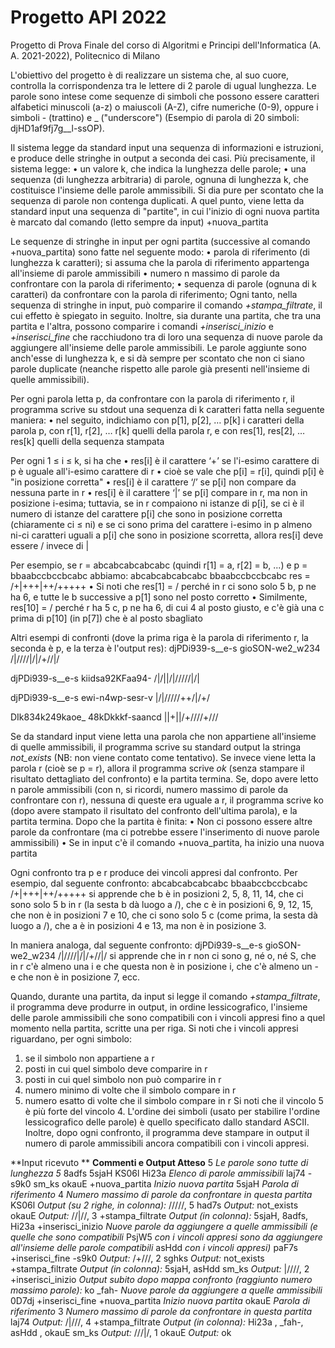 # Progetto API 2022
Progetto di Prova Finale del corso di Algoritmi e Principi dell'Informatica (A. A. 2021-2022), Politecnico di Milano

L'obiettivo del progetto è di realizzare un sistema che, al suo cuore, controlla la corrispondenza tra le lettere di 2 parole di ugual lunghezza.
Le parole sono intese come sequenze di simboli che possono essere caratteri alfabetici minuscoli (a-z) o maiuscoli (A-Z), cifre numeriche (0-9), oppure i simboli - (trattino) e _ ("underscore")
(Esempio di parola di 20 simboli: djHD1af9fj7g__l-ssOP).

Il sistema legge da standard input una sequenza di informazioni e istruzioni, e produce delle stringhe in output a seconda dei casi.
Più precisamente, il sistema legge:
• un valore k, che indica la lunghezza delle parole;
• una sequenza (di lunghezza arbitraria) di parole, ognuna di lunghezza k, che costituisce l'insieme delle parole ammissibili.
Si dia pure per scontato che la sequenza di parole non contenga duplicati.
A quel punto, viene letta da standard input una sequenza di "partite", in cui l'inizio di ogni nuova partita è marcato dal comando (letto sempre da input) +nuova_partita

Le sequenze di stringhe in input per ogni partita (successive al comando +nuova_partita) sono fatte nel seguente modo:
• parola di riferimento (di lunghezza k caratteri);
        si assuma che la parola di riferimento appartenga all'insieme di parole ammissibili
• numero n massimo di parole da confrontare con la parola di riferimento;
• sequenza di parole (ognuna di k caratteri) da confrontare con la parola di riferimento;
Ogni tanto, nella sequenza di stringhe in input, può comparire il comando _+stampa_filtrate_, il cui effetto è spiegato in seguito.
Inoltre, sia durante una partita, che tra una partita e l'altra, possono comparire i comandi _+inserisci_inizio_ e _+inserisci_fine_ che racchiudono tra di loro una sequenza di nuove parole da aggiungere all'insieme delle parole ammissibili.
Le parole aggiunte sono anch'esse di lunghezza k, e si dà sempre per scontato che non ci siano parole duplicate (neanche rispetto alle parole già presenti nell'insieme di quelle ammissibili).

Per ogni parola letta p, da confrontare con la parola di riferimento r, il programma scrive su stdout una sequenza di k caratteri fatta nella seguente maniera:
• nel seguito, indichiamo con p[1], p[2], … p[k] i caratteri della parola p, con r[1], r[2], … r[k] quelli della parola r, e con res[1], res[2], … res[k] quelli della sequenza stampata

Per ogni 1 ≤ i ≤ k, si ha che
• res[i] è il carattere ‘+’ se l'i-esimo carattere di p è uguale all'i-esimo carattere di r
• cioè se vale che p[i] = r[i], quindi p[i] è "in posizione corretta"
• res[i] è il carattere ‘/’ se p[i] non compare da nessuna parte in r
• res[i] è il carattere ‘|’ se p[i] compare in r, ma non in posizione i-esima; tuttavia, se in r compaiono ni istanze di p[i], se ci è il numero di istanze del carattere p[i] che sono in posizione corretta (chiaramente ci ≤ ni) e se ci sono prima del carattere i-esimo in p almeno ni-ci caratteri uguali a p[i] che sono in posizione scorretta, allora res[i] deve essere / invece di |

Per esempio, se r = abcabcabcabcabc (quindi r[1] = a, r[2] = b, ...) e p = bbaabccbccbcabc abbiamo:
abcabcabcabcabc
bbaabccbccbcabc
res = /+|+++|++/+++++
• Si noti che res[1] = / perché in r ci sono solo 5 b, p ne ha 6, e tutte le b successive a p[1] sono nel posto corretto
• Similmente, res[10] = / perché r ha 5 c, p ne ha 6, di cui 4 al posto giusto, e c'è già una c prima di p[10] (in p[7]) che è al posto sbagliato

Altri esempi di confronti (dove la prima riga è la parola di riferimento r, la seconda è p, e la terza è l'output res):
djPDi939-s__e-s
gioSON-we2_w234
/|////|/|/+//|/

djPDi939-s__e-s
kiidsa92KFaa94-
/|/||/|/////|/|

djPDi939-s__e-s
ewi-n4wp-sesr-v
|/|/////++/|/+/

DIk834k249kaoe_
48kDkkkf-saancd
||+||/+////+///

Se da standard input viene letta una parola che non appartiene all'insieme di quelle ammissibili, il programma scrive su standard output la stringa _not_exists_ (NB: non viene contato come tentativo). Se invece viene letta la parola r (cioè se p = r), allora il programma scrive _ok_ (senza stampare il risultato dettagliato del confronto) e la partita termina.
Se, dopo avere letto n parole ammissibili (con n, si ricordi, numero massimo di parole da confrontare con r), nessuna di queste era uguale a r, il programma scrive ko (dopo avere stampato il risultato del confronto dell'ultima parola), e la partita termina.
Dopo che la partita è finita:
• Non ci possono essere altre parole da confrontare (ma ci potrebbe essere l'inserimento di nuove parole ammissibili)
• Se in input c'è il comando +nuova_partita, ha inizio una nuova partita

Ogni confronto tra p e r produce dei vincoli appresi dal confronto. Per esempio, dal seguente confronto:
abcabcabcabcabc
bbaabccbccbcabc
/+|+++|++/+++++
si apprende che b è in posizioni 2, 5, 8, 11, 14, che ci sono solo 5 b in r (la sesta b dà luogo a /), che c è in posizioni 6, 9, 12, 15, che non è in posizioni 7 e 10, che ci sono solo 5 c (come prima, la sesta dà luogo a /), che a è in posizioni 4 e 13, ma non è in posizione 3.

In maniera analoga, dal seguente confronto:
djPDi939-s__e-s
gioSON-we2_w234
/|////|/|/+//|/
si apprende che in r non ci sono g, né o, né S, che in r c'è almeno una i e che questa non è in posizione i, che c'è almeno un - e che non è in posizione 7, ecc.

Quando, durante una partita, da input si legge il comando _+stampa_filtrate_, il programma deve produrre in output, in ordine lessicografico, l'insieme delle parole ammissibili che sono compatibili con i vincoli appresi fino a quel momento nella partita, scritte una per riga.
Si noti che i vincoli appresi riguardano, per ogni simbolo:
1. se il simbolo non appartiene a r
2. posti in cui quel simbolo deve comparire in r
3. posti in cui quel simbolo non può comparire in r
4. numero minimo di volte che il simbolo compare in r
5. numero esatto di volte che il simbolo compare in r
Si noti che il vincolo 5 è più forte del vincolo 4.
L'ordine dei simboli (usato per stabilire l'ordine lessicografico delle parole) è quello specificato dallo standard ASCII.
Inoltre, dopo ogni confronto, il programma deve stampare in output il numero di parole ammissibili ancora compatibili con i vincoli appresi.

**Input ricevuto **         **Commenti e Output Atteso**
5                       _Le parole sono tutte di lunghezza 5_
8adfs
5sjaH
KS06l
Hi23a                   _Elenco di parole ammissibili_
laj74
-s9k0
sm_ks
okauE
+nuova_partita          _Inizio nuova partita_
5sjaH                   _Parola di riferimento_
4                       _Numero massimo di parole da confrontare in questa partita_
KS06l                   _Output (su 2 righe, in colonna):_ /////, 5
had7s                   _Output:_ not_exists
okauE                   _Output:_ //|//, 3
+stampa_filtrate        _Output (in colonna):_ 5sjaH, 8adfs, Hi23a
+inserisci_inizio       _Nuove parole da aggiungere a quelle ammissibili (e quelle che sono compatibili_
PsjW5                   _con i vincoli appresi sono da aggiungere all'insieme delle parole compatibili_
asHdd                   _con i vincoli appresi)_
paF7s
+inserisci_fine
-s9k0                   _Output:_ /+///, 2
sghks                   _Output:_ not_exists
+stampa_filtrate        _Output (in colonna):_ 5sjaH, asHdd
sm_ks                   _Output:_ |////, 2
+inserisci_inizio       _Output subito dopo mappa confronto (raggiunto numero massimo parole):_ ko
_fah-                   _Nuove parole da aggiungere a quelle ammissibili_
0D7dj
+inserisci_fine
+nuova_partita          _Inizio nuova partita_
okauE                   _Parola di riferimento_
3                       _Numero massimo di parole da confrontare in questa partita_
laj74                   _Output:_ /|///, 4
+stampa_filtrate        _Output (in colonna):_ Hi23a , _fah-, asHdd , okauE
sm_ks                   _Output:_ ///|/, 1
okauE                   _Output:_ ok
